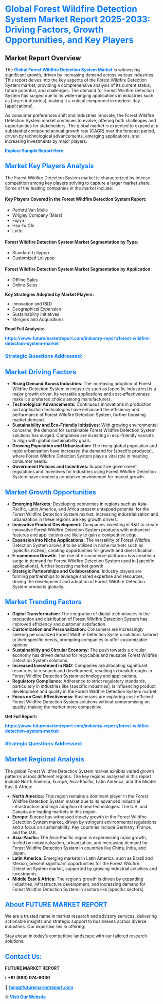 <h1 style="color: #007BFF;">Global Forest Wildfire Detection System Market Report 2025-2033: Driving Factors, Growth Opportunities, and Key Players</h1>

<section id="overview">
<h2>Market Report Overview</h2>
<p>The <a href="https://www.futuremarketreport.com/industry-report/forest-wildfire-detection-system-market" style="color: #007BFF; text-decoration: none;"><strong>Global Forest Wildfire Detection System Market</strong></a> is witnessing significant growth, driven by increasing demand across various industries. This report delves into the key aspects of the Forest Wildfire Detection System market, providing a comprehensive analysis of its current status, future potential, and challenges. The demand for Forest Wildfire Detection System has surged due to its wide-ranging applications in industries such as [insert industries], making it a critical component in modern-day [applications].</p>
<p>As consumer preferences shift and industries innovate, the Forest Wildfire Detection System market continues to evolve, offering both challenges and opportunities for stakeholders. The global market is expected to expand at a substantial compound annual growth rate (CAGR) over the forecast period, driven by technological advancements, emerging applications, and increasing investments by major players.</p>
</section>

<section id="overview">
<p><a href="https://www.futuremarketreport.com/request-sample/reportId=35742" style="color: #007BFF; text-decoration: none;"><strong>Explore Sample Report Here</strong></a></p>
</section>

<section id="key-players">
<h2 style="color: #007BFF;">Market Key Players Analysis</h2>
<p>The Forest Wildfire Detection System market is characterized by intense competition among key players striving to capture a larger market share. Some of the leading companies in the market include:</p>
<h4>Key Players Covered in the Forest Wildfire Detection System Report:</h4>
<ul><li>Perfetti Van Melle</li><li>Wrigley Company (Mars)</li><li>Fujiya</li><li>Hsu Fu Chi</li><li>Lotte</li></ul>
<h4>Forest Wildfire Detection System Market Segmentation by Type:</h4>
<ul><li>Standard Lollypop</li><li>Customized Lollypop</li></ul>

<h4>Forest Wildfire Detection System Market Segmentation by Application:</h4>
<ul><li>Offline Sales</li><li>Online Sales</li></ul>
<p><strong>Key Strategies Adopted by Market Players:</strong></p>
<ul>
<li>Innovation and R&D</li>
<li>Geographical Expansion</li>
<li>Sustainability Initiatives</li>
<li>Mergers and Acquisitions</li>
</ul>
</section>

<section>
<p><strong>Read Full Analysis: </strong></p><a href="https://www.futuremarketreport.com/industry-report/forest-wildfire-detection-system-market" style="color: #007BFF; text-decoration: none;"><strong>https://www.futuremarketreport.com/industry-report/forest-wildfire-detection-system-market</strong></a>
<h3 style="color: #007BFF;">Strategic Questions Addressed:</h3>
</section>

<section id="driving-factors">
<h2 style="color: #007BFF;">Market Driving Factors</h2>
<ul>
<li><strong>Rising Demand Across Industries:</strong> The increasing adoption of Forest Wildfire Detection System in industries such as [specific industries] is a major growth driver. Its versatile applications and cost-effectiveness make it a preferred choice among manufacturers.</li>
<li><strong>Technological Advancements:</strong> Continuous innovations in production and application technologies have enhanced the efficiency and performance of Forest Wildfire Detection System, further boosting market demand.</li>
<li><strong>Sustainability and Eco-Friendly Initiatives:</strong> With growing environmental concerns, the demand for sustainable Forest Wildfire Detection System solutions has surged. Companies are investing in eco-friendly variants to align with global sustainability goals.</li>
<li><strong>Growing Population and Urbanization:</strong> The rising global population and rapid urbanization have increased the demand for [specific products], where Forest Wildfire Detection System plays a vital role in meeting consumer needs.</li>
<li><strong>Government Policies and Incentives:</strong> Supportive government regulations and incentives for industries using Forest Wildfire Detection System have created a conducive environment for market growth.</li>
</ul>
</section>

<section id="growth-opportunities">
<h2 style="color: #007BFF;">Market Growth Opportunities</h2>
<ul>
<li><strong>Emerging Markets:</strong> Developing economies in regions such as Asia-Pacific, Latin America, and Africa present untapped potential for the Forest Wildfire Detection System market. Increasing industrialization and urbanization in these regions are key growth drivers.</li>
<li><strong>Innovative Product Development:</strong> Companies investing in R&D to create innovative Forest Wildfire Detection System products with enhanced features and applications are likely to gain a competitive edge.</li>
<li><strong>Expansion into Niche Applications:</strong> The versatility of Forest Wildfire Detection System allows it to be utilized in niche markets such as [specific niches], creating opportunities for growth and diversification.</li>
<li><strong>E-commerce Growth:</strong> The rise of e-commerce platforms has created a surge in demand for Forest Wildfire Detection System used in [specific applications], further boosting market growth.</li>
<li><strong>Strategic Partnerships and Collaborations:</strong> Industry players are forming partnerships to leverage shared expertise and resources, driving the development and adoption of Forest Wildfire Detection System products globally.</li>
</ul>
</section>

<section id="trending-factors">
<h2 style="color: #007BFF;">Market Trending Factors</h2>
<ul>
<li><strong>Digital Transformation:</strong> The integration of digital technologies in the production and distribution of Forest Wildfire Detection System has improved efficiency and customer satisfaction.</li>
<li><strong>Customization and Personalization:</strong> Consumers are increasingly seeking personalized Forest Wildfire Detection System solutions tailored to their specific needs, prompting companies to offer customizable options.</li>
<li><strong>Sustainability and Circular Economy:</strong> The push towards a circular economy has driven demand for recyclable and reusable Forest Wildfire Detection System solutions.</li>
<li><strong>Increased Investment in R&D:</strong> Companies are allocating significant resources to research and development, resulting in breakthroughs in Forest Wildfire Detection System technology and applications.</li>
<li><strong>Regulatory Compliance:</strong> Adherence to strict regulatory standards, particularly in industries like [specific industries], is influencing product development and quality in the Forest Wildfire Detection System market.</li>
<li><strong>Focus on Cost-Effectiveness:</strong> Businesses are exploring cost-efficient Forest Wildfire Detection System solutions without compromising on quality, making the market more competitive.</li>
</ul>
</section>

<section>
<p><strong>Get Full Report: </strong></p><a href="https://www.futuremarketreport.com/industry-report/forest-wildfire-detection-system-market" style="color: #007BFF; text-decoration: none;"><strong>https://www.futuremarketreport.com/industry-report/forest-wildfire-detection-system-market</strong></a>
<h3 style="color: #007BFF;">Strategic Questions Addressed:</h3>
</section>


<section id="regional-analysis">
<h2 style="color: #007BFF;">Market Regional Analysis</h2>
<p>The global Forest Wildfire Detection System market exhibits varied growth patterns across different regions. The key regions analyzed in this report include North America, Europe, Asia-Pacific, Latin America, and the Middle East & Africa:</p>
<ul>
<li><strong>North America:</strong> This region remains a dominant player in the Forest Wildfire Detection System market due to its advanced industrial infrastructure and high adoption of new technologies. The U.S. and Canada are leading markets in this region.</li>
<li><strong>Europe:</strong> Europe has witnessed steady growth in the Forest Wildfire Detection System market, driven by stringent environmental regulations and a focus on sustainability. Key countries include Germany, France, and the U.K.</li>
<li><strong>Asia-Pacific:</strong> The Asia-Pacific region is experiencing rapid growth, fueled by industrialization, urbanization, and increasing demand for Forest Wildfire Detection System in countries like China, India, and Japan.</li>
<li><strong>Latin America:</strong> Emerging markets in Latin America, such as Brazil and Mexico, present significant opportunities for the Forest Wildfire Detection System market, supported by growing industrial activities and investments.</li>
<li><strong>Middle East & Africa:</strong> The region’s growth is driven by expanding industries, infrastructure development, and increasing demand for Forest Wildfire Detection System in sectors like [specific sectors].</li>
</ul>
</section>

<footer>
<h2 style="color: #007BFF;">About FUTURE MARKET REPORT</h2>
<p>We are a trusted name in market research and advisory services, delivering actionable insights and strategic support to businesses across diverse industries. Our expertise lies in offering:</p>

<p>Stay ahead in today’s competitive landscape with our tailored research solutions.</p>

<h2 style="color: #007BFF;">Contact Us:</h2>
<p><strong>FUTURE MARKET REPORT</strong></p>
<p>📞 <strong>+91 (883) 074-8030</strong></p>
<p>📧 <strong><a href="mailto:help@futuremarketreport.com" style="color: #007BFF;">help@futuremarketreport.com</a></strong></p>
<p>🌐 <strong><a href="https://www.futuremarketreport.com/" style="color: #007BFF;">Visit Our Website</a></strong></p>
</footer>